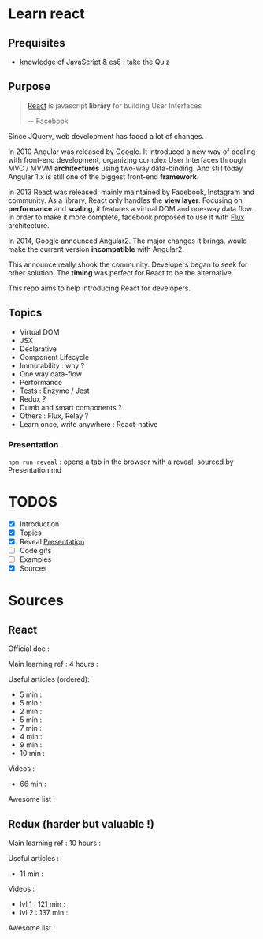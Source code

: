 # Learn react

## Prequisites

- knowledge of JavaScript & es6 : take the [Quiz](docs/Quiz.md)

## Purpose

> [React](https://facebook.github.io/react/) is javascript **library** for building User Interfaces
>
> -- Facebook

Since JQuery, web development has faced a lot of changes.

In 2010 Angular was released by Google.
It introduced a new way of dealing with front-end development, organizing complex User Interfaces through MVC / MVVM **architectures** using two-way data-binding.
And still today Angular 1.x is still one of the biggest front-end **framework**.

In 2013 React was released, mainly maintained by Facebook, Instagram and community.
As a library, React only handles the **view layer**. Focusing on **performance** and **scaling**, it features a virtual DOM and one-way data flow.
In order to make it more complete, facebook proposed to use it with [Flux](https://code-cartoons.com/a-cartoon-guide-to-flux-6157355ab207#.zayn2ojof) architecture.

In 2014, Google announced Angular2. The major changes it brings, would make the current version **incompatible** with Angular2.

This announce really shook the community. Developers began to seek for other solution. The **timing** was perfect for React to be the alternative.

This repo aims to help introducing React for developers.

## Topics

* Virtual DOM
* JSX
* Declarative
* Component Lifecycle
* Immutability : why ?
* One way data-flow
* Performance
* Tests : Enzyme / Jest
* Redux ?
* Dumb and smart components ?
* Others : Flux, Relay ?
* Learn once, write anywhere : React-native

### Presentation

`npm run reveal` : opens a tab in the browser with a reveal. sourced by Presentation.md

# TODOS

- [x] Introduction
- [x] Topics
- [x] Reveal [Presentation](Presentation.md)
- [ ] Code gifs
- [ ] Examples
- [x] Sources

# Sources

## React

Official doc : [](https://facebook.github.io/react/)

Main learning ref : 4 hours : [](https://developmentarc.gitbooks.io/react-indepth/content/)

Useful articles (ordered):
- 5 min : [](http://buildwithreact.com/tutorial/jsx)
- 5 min : [](https://medium.freecodecamp.com/react-aha-moments-4b92bd36cc4e#.m4r2w6czb)
- 2 min : [](https://medium.com/@learnreact/container-components-c0e67432e005#.m5ln3mykh)
- 5 min : [](https://medium.com/@dan_abramov/smart-and-dumb-components-7ca2f9a7c7d0#.gv3g9xvuu)
- 7 min : [](https://medium.com/javascript-scene/jsx-looks-like-an-abomination-1c1ec351a918#.xtw93rso7)
- 4 min : [](https://medium.com/@esamatti/react-js-pure-render-performance-anti-pattern-fb88c101332f#.7ngk35ww6)
- 9 min : [](https://medium.com/@tylermcginnis/react-interview-questions-c8a319ed02bd#.v8meuozg9)
- 10 min : [](https://medium.freecodecamp.com/the-5-things-you-need-to-know-to-understand-react-a1dbd5d114a3#.9nb1uifs5)

Videos :
- 66 min : [](https://egghead.io/courses/react-fundamentals)

Awesome list : [](https://github.com/enaqx/awesome-react)

## Redux (harder but valuable !)

Main learning ref : 10 hours : [](http://redux.js.org/)

Useful articles :

- 11 min : [](https://code-cartoons.com/a-cartoon-intro-to-redux-3afb775501a6)

Videos :
- lvl 1 : 121 min : [](https://egghead.io/courses/getting-started-with-redux)
- lvl 2 : 137 min : [](https://egghead.io/courses/building-react-applications-with-idiomatic-redux)

Awesome list : [](https://github.com/brillout/awesome-redux)

